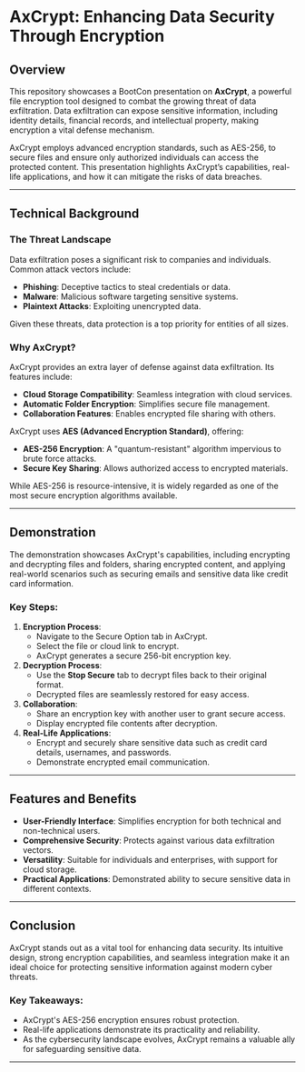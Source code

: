 # AxCrypt: Enhancing Data Security Through Encryption

## Overview

This repository showcases a BootCon presentation on **AxCrypt**, a powerful file encryption tool designed to combat the growing threat of data exfiltration. Data exfiltration can expose sensitive information, including identity details, financial records, and intellectual property, making encryption a vital defense mechanism.

AxCrypt employs advanced encryption standards, such as AES-256, to secure files and ensure only authorized individuals can access the protected content. This presentation highlights AxCrypt’s capabilities, real-life applications, and how it can mitigate the risks of data breaches.

---

## Technical Background

### The Threat Landscape
Data exfiltration poses a significant risk to companies and individuals. Common attack vectors include:
- **Phishing**: Deceptive tactics to steal credentials or data.
- **Malware**: Malicious software targeting sensitive systems.
- **Plaintext Attacks**: Exploiting unencrypted data.

Given these threats, data protection is a top priority for entities of all sizes.

### Why AxCrypt?
AxCrypt provides an extra layer of defense against data exfiltration. Its features include:
- **Cloud Storage Compatibility**: Seamless integration with cloud services.
- **Automatic Folder Encryption**: Simplifies secure file management.
- **Collaboration Features**: Enables encrypted file sharing with others.

AxCrypt uses **AES (Advanced Encryption Standard)**, offering:
- **AES-256 Encryption**: A "quantum-resistant" algorithm impervious to brute force attacks.
- **Secure Key Sharing**: Allows authorized access to encrypted materials.

While AES-256 is resource-intensive, it is widely regarded as one of the most secure encryption algorithms available.

---

## Demonstration

The demonstration showcases AxCrypt's capabilities, including encrypting and decrypting files and folders, sharing encrypted content, and applying real-world scenarios such as securing emails and sensitive data like credit card information.

### Key Steps:
1. **Encryption Process**:
   - Navigate to the Secure Option tab in AxCrypt.
   - Select the file or cloud link to encrypt.
   - AxCrypt generates a secure 256-bit encryption key.
2. **Decryption Process**:
   - Use the **Stop Secure** tab to decrypt files back to their original format.
   - Decrypted files are seamlessly restored for easy access.
3. **Collaboration**:
   - Share an encryption key with another user to grant secure access.
   - Display encrypted file contents after decryption.
4. **Real-Life Applications**:
   - Encrypt and securely share sensitive data such as credit card details, usernames, and passwords.
   - Demonstrate encrypted email communication.

---

## Features and Benefits

- **User-Friendly Interface**: Simplifies encryption for both technical and non-technical users.
- **Comprehensive Security**: Protects against various data exfiltration vectors.
- **Versatility**: Suitable for individuals and enterprises, with support for cloud storage.
- **Practical Applications**: Demonstrated ability to secure sensitive data in different contexts.

---

## Conclusion

AxCrypt stands out as a vital tool for enhancing data security. Its intuitive design, strong encryption capabilities, and seamless integration make it an ideal choice for protecting sensitive information against modern cyber threats.

### Key Takeaways:
- AxCrypt's AES-256 encryption ensures robust protection.
- Real-life applications demonstrate its practicality and reliability.
- As the cybersecurity landscape evolves, AxCrypt remains a valuable ally for safeguarding sensitive data.

---
